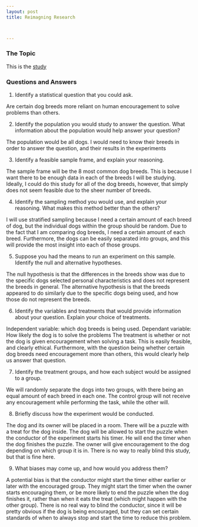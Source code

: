 ```yaml
---
layout: post
title: Reimagning Research



---
```

### The Topic

This is the [study](https://phys.org/news/2018-06-human-dogs-problems.html)

### Questions and Answers

1. Identify a statistical question that you could ask.

Are certain dog breeds more reliant on human encouragement to solve problems than others.

2. Identify the population you would study to answer the question. What information about the population would help answer your question?

The population would be all dogs. I would need to know their breeds in order to answer the question, and their results in the experiments

3. Identify a feasible sample frame, and explain your reasoning.

The sample frame will be the 8 most common dog breeds. This is because I want there to be enough data in each of the breeds I will be studying. Ideally, I could do this study for all of the dog breeds, however, that simply does not seem feasible due to the sheer number of breeds. 

4. Identify the sampling method you would use, and explain your reasoning. What makes this method better than the others?

I will use stratified sampling because I need a certain amount of each breed of dog, but the individual dogs within the group should be random. Due to the fact that I am comparing dog breeds, I need a certain amount of each breed.  Furthermore, the dogs can be easily separated into groups, and this will provide the most insight into each of those groups. 

5. Suppose you had the means to run an experiment on this sample. Identify the null and alternative hypotheses.

The null hypothesis is that the differences in the breeds show was due to the specific dogs selected personal characteristics and does not represent the breeds in general. The alternative hypothesis is that the breeds appeared to do similarly due to the specific dogs being used, and how those do not represent the breeds.

6. Identify the variables and treatments that would provide information about your question. Explain your choice of treatments.

Independent variable: which dog breeds is being used.
Dependant variable: How likely the dog is to solve the problems
The treatment is whether or not the dog is given encouragement when solving a task. This is easily feasible, and clearly ethical. Furthermore, with the question being whether certain dog breeds need encouragement more than others, this would clearly help us answer that question. 

7. Identify the treatment groups, and how each subject would be assigned to a group.

We will randomly separate the dogs into two groups, with there being an equal amount of each breed in each one. The control group will not receive any encouragement while performing the task, while the other will. 

8. Briefly discuss how the experiment would be conducted.

The dog and its owner will be placed in a room. There will be a puzzle with a treat for the dog inside. The dog will be allowed to start the puzzle when the conductor of the experiment starts his timer. He will end the timer when the dog finishes the puzzle. The owner will give encouragement to the dog depending on which group it is in. There is no way to really blind this study, but that is fine here. 

9. What biases may come up, and how would you address them?

A potential bias is that the conductor might start the timer either earlier or later with the encouraged group. They might start the timer when the owner starts encouraging them, or be more likely to end the puzzle when the dog finishes it, rather than when it eats the treat (which might happen with the other group). There is no real way to blind the conductor, since it will be pretty obvious if the dog is being encouraged, but they can set certain standards of when to always stop and start the time to reduce this problem. 

